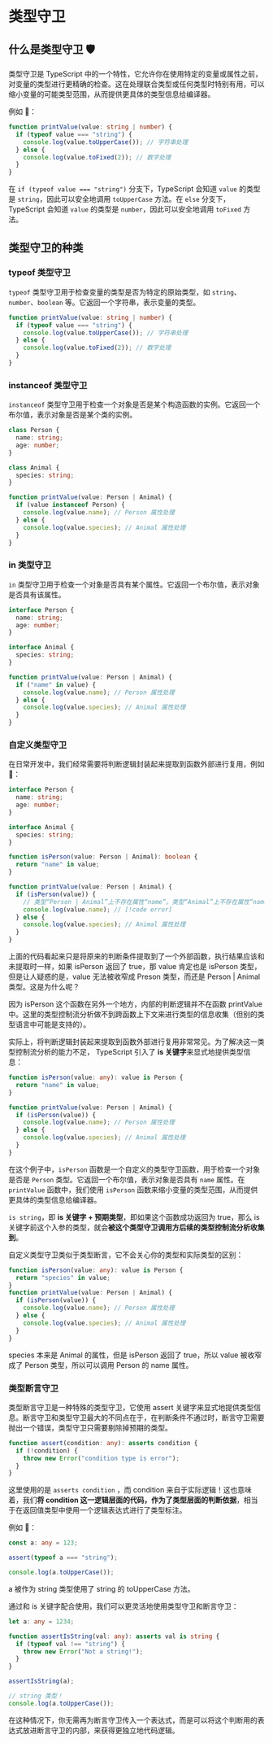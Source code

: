 # 类型守卫

## 什么是类型守卫 🛡️

类型守卫是 TypeScript 中的一个特性，它允许你在使用特定的变量或属性之前，对变量的类型进行更精确的检查。这在处理联合类型或任何类型时特别有用，可以缩小变量的可能类型范围，从而提供更具体的类型信息给编译器。

例如 🌰：

```ts
function printValue(value: string | number) {
  if (typeof value === "string") {
    console.log(value.toUpperCase()); // 字符串处理
  } else {
    console.log(value.toFixed(2)); // 数字处理
  }
}
```

在 `if (typeof value === "string")` 分支下，TypeScript 会知道 `value` 的类型是 `string`，因此可以安全地调用 `toUpperCase` 方法。在 `else` 分支下，TypeScript 会知道 `value` 的类型是 `number`，因此可以安全地调用 `toFixed` 方法。

## 类型守卫的种类

### typeof 类型守卫

`typeof` 类型守卫用于检查变量的类型是否为特定的原始类型，如 `string`、`number`、`boolean` 等。它返回一个字符串，表示变量的类型。

```ts
function printValue(value: string | number) {
  if (typeof value === "string") {
    console.log(value.toUpperCase()); // 字符串处理
  } else {
    console.log(value.toFixed(2)); // 数字处理
  }
}
```

### instanceof 类型守卫

`instanceof` 类型守卫用于检查一个对象是否是某个构造函数的实例。它返回一个布尔值，表示对象是否是某个类的实例。

```ts
class Person {
  name: string;
  age: number;
}

class Animal {
  species: string;
}

function printValue(value: Person | Animal) {
  if (value instanceof Person) {
    console.log(value.name); // Person 属性处理
  } else {
    console.log(value.species); // Animal 属性处理
  }
}
```

### in 类型守卫

`in` 类型守卫用于检查一个对象是否具有某个属性。它返回一个布尔值，表示对象是否具有该属性。

```ts
interface Person {
  name: string;
  age: number;
}

interface Animal {
  species: string;
}

function printValue(value: Person | Animal) {
  if ("name" in value) {
    console.log(value.name); // Person 属性处理
  } else {
    console.log(value.species); // Animal 属性处理
  }
}
```

### 自定义类型守卫

在日常开发中，我们经常需要将判断逻辑封装起来提取到函数外部进行复用，例如 🌰：

```ts
interface Person {
  name: string;
  age: number;
}

interface Animal {
  species: string;
}

function isPerson(value: Person | Animal): boolean {
  return "name" in value;
}

function printValue(value: Person | Animal) {
  if (isPerson(value)) {
    // 类型“Person | Animal”上不存在属性“name”。类型“Animal”上不存在属性“name”。
    console.log(value.name); // [!code error]
  } else {
    console.log(value.species); // Animal 属性处理
  }
}
```

上面的代码看起来只是将原来的判断条件提取到了一个外部函数，执行结果应该和未提取时一样，如果 isPerson 返回了 true，那 value 肯定也是 isPerson 类型，但是让人疑惑的是，value 无法被收窄成 Preson 类型，而还是 Person | Animal 类型。这是为什么呢？

因为 isPerson 这个函数在另外一个地方，内部的判断逻辑并不在函数 printValue 中。这里的类型控制流分析做不到跨函数上下文来进行类型的信息收集（但别的类型语言中可能是支持的）。

实际上，将判断逻辑封装起来提取到函数外部进行复用非常常见。为了解决这一类型控制流分析的能力不足， TypeScript 引入了 **is 关键字**来显式地提供类型信息：

```ts
function isPerson(value: any): value is Person {
  return "name" in value;
}

function printValue(value: Person | Animal) {
  if (isPerson(value)) {
    console.log(value.name); // Person 属性处理
  } else {
    console.log(value.species); // Animal 属性处理
  }
}
```

在这个例子中，`isPerson` 函数是一个自定义的类型守卫函数，用于检查一个对象是否是 `Person` 类型。它返回一个布尔值，表示对象是否具有 `name` 属性。在 `printValue` 函数中，我们使用 `isPerson` 函数来缩小变量的类型范围，从而提供更具体的类型信息给编译器。

`is string`，即 **is 关键字 + 预期类型**，即如果这个函数成功返回为 true，那么 is 关键字前这个入参的类型，就会**被这个类型守卫调用方后续的类型控制流分析收集到**。

自定义类型守卫类似于类型断言，它不会关心你的类型和实际类型的区别：

```ts
function isPerson(value: any): value is Person {
  return "species" in value;
}
function printValue(value: Person | Animal) {
  if (isPerson(value)) {
    console.log(value.name); // Person 属性处理
  } else {
    console.log(value.species); // Animal 属性处理
  }
}
```

species 本来是 Animal 的属性，但是 isPerson 返回了 true，所以 value 被收窄成了 Person 类型，所以可以调用 Person 的 name 属性。

### 类型断言守卫

类型断言守卫是一种特殊的类型守卫，它使用 assert 关键字来显式地提供类型信息。断言守卫和类型守卫最大的不同点在于，在判断条件不通过时，断言守卫需要抛出一个错误，类型守卫只需要剔除掉预期的类型。

```ts
function assert(condition: any): asserts condition {
  if (!condition) {
    throw new Error("condition type is error");
  }
}
```

这里使用的是 `asserts condition` ，而 condition 来自于实际逻辑！这也意味着，我们**将 condition 这一逻辑层面的代码，作为了类型层面的判断依据**，相当于在返回值类型中使用一个逻辑表达式进行了类型标注。

例如 🌰：

```ts
const a: any = 123;

assert(typeof a === "string");

console.log(a.toUpperCase());
```

a 被作为 string 类型使用了 string 的 toUpperCase 方法。

通过和 is 关键字配合使用，我们可以更灵活地使用类型守卫和断言守卫：

```ts
let a: any = 1234;

function assertIsString(val: any): asserts val is string {
  if (typeof val !== "string") {
    throw new Error("Not a string!");
  }
}

assertIsString(a);

// string 类型！
console.log(a.toUpperCase());
```

在这种情况下，你无需再为断言守卫传入一个表达式，而是可以将这个判断用的表达式放进断言守卫的内部，来获得更独立地代码逻辑。
